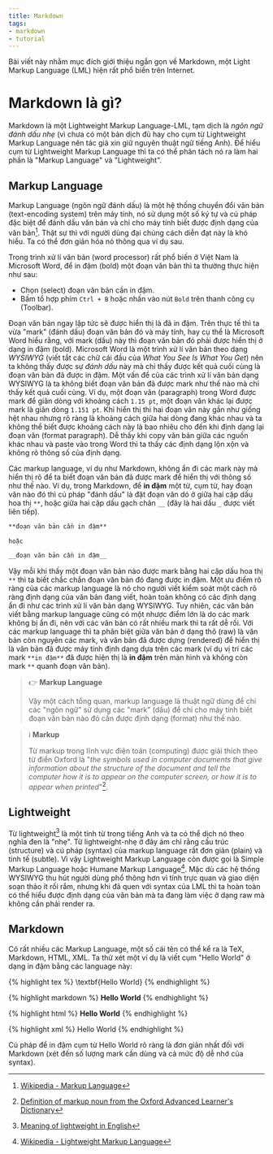 ```yaml
---
title: Markdown
tags:
- markdown
- tutorial
---
```


Bài viết này nhằm mục đích giới thiệu ngắn gọn về Markdown, một Light Markup Language (LML) hiện rất phổ biến trên Internet. 

# Markdown là gì?

Markdown là một Lightweight Markup Language-LML, tạm dịch là _ngôn ngữ đánh dấu nhẹ_ (vì chưa có một bản dịch đủ hay cho cụm từ Lightweight Markup Language nên tác giả xin giữ nguyên thuật ngữ tiếng Anh). Để hiểu cụm từ Lightweight Markup Language thì ta có thể phân tách nó ra làm hai phần là "Markup Language" và "Lightweight". 

## Markup Language

Markup Language (ngôn ngữ đánh dấu) là một hệ thống chuyển đổi văn bản (text-encoding system) trên máy tính, nó sử dụng một số ký tự và cú pháp đặc biệt để đánh dấu văn bản và chỉ cho máy tính biết được định dạng của văn bản[^1]. Thật sự thì với người dùng đại chúng cách diễn đạt này là khó hiểu. Ta có thể đơn giản hóa nó thông qua ví dụ sau.

Trong trình xử lí văn bản (word processor) rất phổ biến ở Việt Nam là Microsoft Word, để in đậm (bold) một đoạn văn bản thì ta thường thực hiện như sau:
- Chọn (select) đoạn văn bản cần in đậm.
- Bấm tổ hợp phím `Ctrl + B` hoặc nhấn vào nút `Bold` trên thanh công cụ (Toolbar).

Đoạn văn bản ngay lập tức sẽ được hiển thị là đã in đậm. Trên thực tế thì ta vừa "mark" (đánh dấu) đoạn văn bản đó và máy tính, hay cụ thể là Microsoft Word hiểu rằng, với mark (dấu) này thì đoạn văn bản đó phải được hiển thị ở dạng in đậm (bold). 
Microsoft Word là một trình xử lí văn bản theo dạng _WYSIWYG_ (viết tắt các chữ cái đầu của _What You See Is What You Get_) nên ta không thấy được sự _đánh dấu_ này mà chỉ thấy được kết quả cuối cùng là đoạn văn bản đã được in đậm.
Một vấn đề của các trình xử lí văn bản dạng WYSIWYG là ta không biết đoạn văn bản đã được mark như thế nào mà chỉ thấy kết quả cuối cùng. Ví dụ, một đoạn văn (paragraph) trong Word được mark để giãn dòng với khoảng cách `1.15 pt`, một đoạn văn khác lại được mark là giãn dòng `1.151 pt`. Khi hiển thị thì hai đoạn văn này gần như giống hệt nhau nhưng rõ ràng là khoảng cách giữa hai dòng đang khác nhau và ta không thể biết được khoảng cách này là bao nhiêu cho đến khi định dạng lại đoạn văn (format paragraph). Dễ thấy khi copy văn bản giữa các nguồn khác nhau và paste vào trong Word thì ta thấy các định dạng lộn xộn và không rõ thông số của định dạng.

Các markup language, ví dụ như Markdown, không ẩn đi các mark này mà hiển thị rõ để ta biết đoạn văn bản đã được mark để hiển thị với thông số như thế nào. Ví dụ, trong Markdown, để **in đậm** một từ, cụm từ, hay đoạn văn nào đó thì cú pháp "đánh dấu" là đặt đoạn văn dó ở giữa hai cặp dấu hoa thị `**`, hoặc giữa hai cặp dấu gạch chân `__` (đây là hai dấu `_` được viết liên tiếp).

```markdown
**đoạn văn bản cần in đậm**

hoặc

__đoạn văn bản cần in đậm__
```

Vậy mỗi khi thấy một đoạn văn bản nào được mark bằng hai cặp dấu hoa thị `**` thì ta biết chắc chắn đoạn văn bản đó đang được in đậm. Một ưu điểm rõ ràng của các markup language là nó cho người viết kiểm soát một cách rõ ràng định dạng của văn bản đang viết, hoàn toàn không có các định dạng ẩn đi như các trình xử lí văn bản dạng WYSIWYG. Tuy nhiên, các văn bản viết bằng markup language cũng có một nhược điểm lớn là do các mark không bị ẩn đi, nên với các văn bản có rất nhiều mark thì ta rất dễ rối. Với các markup language thì ta phân biệt giữa văn bản ở dạng thô (raw) là văn bản còn nguyên các mark, và văn bản đã được dựng (rendered) để hiển thị là văn bản đã được máy tính định dạng dựa trên các mark (ví dụ vị trí các mark `**in đậm**` đã được hiện thị là **in đậm** trên màn hình và không còn mark `**` quanh đoạn văn bản).

> 👉 **Markup Language**
> 
> Vậy một cách tổng quan, markup language là thuật ngữ dùng để chỉ các "ngôn ngữ" sử dụng các "mark" (dấu) để chỉ cho máy tính biết đoạn văn bản nào đó cần được định dạng (format) như thế nào.

> ℹ️ **Markup**
> 
> Từ markup trong lĩnh vực điện toán (computing) được giải thích theo từ điển Oxford là "_the symbols used in computer documents that give information about the structure of the document and tell the computer how it is to appear on the computer screen, or how it is to appear when printed_"[^2].

## Lightweight

Từ lightweight[^3] là một tính từ trong tiếng Anh và ta có thể dịch nó theo nghĩa đen là "nhẹ". Từ lightweight-nhẹ ở đây ám chỉ rằng cấu trúc (structure) và cú pháp (syntax) của markup language rất đơn giản (plain) và tinh tế (subtle). Vì vậy Lightweight Markup Language còn được gọi là Simple Markup Language hoặc Humane Markup Language[^4]. Mặc dù các hệ thống WYSIWYG thu hút người dùng phổ thông hơn vì tính trực quan và giao diện soạn thảo ít rối rắm, nhưng khi đã quen với syntax của LML thì ta hoàn toàn có thể hiểu được định dạng của văn bản mà ta đang làm việc ở dạng raw mà không cần phải render ra. 

## Markdown

Có rất nhiều các Markup Language, một số cái tên có thể kể ra là TeX, Markdown, HTML, XML. Ta thử xét một ví dụ là viết cụm "Hello World" ở dạng in đậm bằng các language này:

{% highlight tex %}
\textbf{Hello World}
{% endhighlight %}

{% highlight markdown %}
**Hello World**
{% endhighlight %}

{% highlight html %}
<strong>Hello World</strong>
{% endhighlight %}

{% highlight xml %}
<text>
    <bold>Hello World</bold>
</text>
{% endhighlight %}

Cú pháp để in đậm cụm từ Hello World rõ ràng là đơn giản nhất đối với Markdown (xét đến số lượng mark cần dùng và cả mức độ dễ nhớ của syntax).

[^1]: [Wikipedia - Markup Language](https://en.wikipedia.org/wiki/Markup_language)
[^2]: [Definition of markup noun from the Oxford Advanced Learner's Dictionary](https://www.oxfordlearnersdictionaries.com/definition/english/markup?q=markup)
[^3]: [Meaning of lightweight in English](https://dictionary.cambridge.org/dictionary/english/lightweight)
[^4]: [Wikipedia - Lightweight Markup Language](https://en.wikipedia.org/wiki/Lightweight_markup_language)
